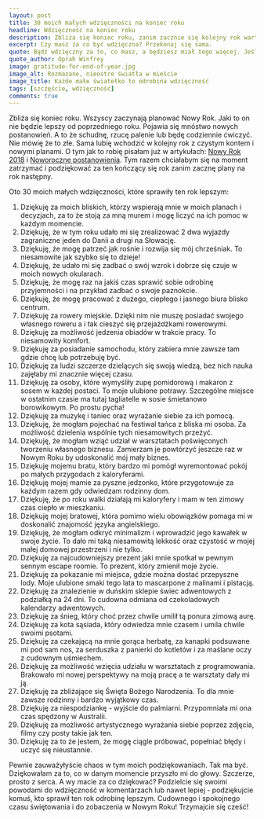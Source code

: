 ```yaml
---
layout: post
title: 30 moich małych wdzięczności na koniec roku
headline: Wdzięczność na koniec roku
description: Zbliża się koniec roku, zanim zacznie się kolejny rok warto się na chwilę zatrzymać i podziękować. A Ty za co możesz być wdzięczna?
excerpt: Czy masz za co być wdzięczna? Przekonaj się sama.
quote: Bądź wdzięczny za to, co masz, a będziesz miał tego więcej. Jeśli koncentrujesz się na tym, czego nie masz, nigdy nie będziesz miał wystarczająco dużo.
quote_author: Oprah Winfrey
image: gratitude-for-end-of-year.jpg
image_alt: Rozmazane, nieostre światła w mieście
image_title: Każde małe światełko to odrobina wdzięczność
tags: [szczęście, wdzięczność]
comments: true
---
```


Zbliża się koniec roku. Wszyscy zaczynają planować Nowy Rok. Jaki to on nie będzie lepszy od poprzedniego roku. Pojawia się mnóstwo nowych postanowień. A to że schudnę, rzucę palenie lub będę codziennie ćwiczyć. Nie mówię że to złe. Sama lubię wchodzić w kolejny rok z czystym kontem i nowymi planami. O tym jak to robię pisałam już w artykułach: [Nowy Rok 2018](https://bemore.womanonrails.com/2018/01/05/new-year-2018.html) i [Noworoczne postanowienia](https://bemore.womanonrails.com/2016/12/22/plans-for-2017.html). Tym razem chciałabym się na moment zatrzymać i podziękować za ten kończący się rok zanim zacznę plany na rok następny.

<!--break-->

Oto 30 moich małych wdzięczności, które sprawiły ten rok lepszym:

1. Dziękuję za moich bliskich, którzy wspierają mnie w moich planach i decyzjach, za to że stoją za mną murem i mogę liczyć na ich pomoc w każdym momencie.
2. Dziękuję, że w tym roku udało mi się zrealizować 2 dwa wyjazdy zagraniczne jeden do Danii a drugi na Słowację.
3. Dziękuję, że mogę patrzeć jak rośnie i rozwija się mój chrześniak. To niesamowite jak szybko się to dzieje!
4. Dziękuję, że udało mi się zadbać o swój wzrok i dobrze się czuje w moich nowych okularach.
5. Dziękuję, że mogę raz na jakiś czas sprawić sobie odrobinę przyjemności i na przykład zadbać o swoje paznokcie.
6. Dziękuję, że mogę pracować z dużego, ciepłego i jasnego biura blisko centrum.
7. Dziękuję za rowery miejskie. Dzięki nim nie muszę posiadać swojego własnego roweru a i tak cieszyć się przejażdżkami rowerowymi.
8. Dziękuję za możliwość jedzenia obiadów w trakcie pracy. To niesamowity komfort.
9. Dziękuję za posiadanie samochodu, który zabiera mnie zawsze tam gdzie chcę lub potrzebuję być.
10. Dziękuję za ludzi szczerze dzielących się swoją wiedzą, bez nich nauka zajęłaby mi znacznie więcej czasu.
11. Dziękuję za osoby, które wymyśliły zupę pomidorową i makaron z sosem w każdej postaci. To moje ulubione potrawy. Szczególne miejsce w ostatnim czasie ma tutaj tagliatelle w sosie śmietanowo borowikowym. Po prostu pycha!
12. Dziękuję za muzykę i taniec oraz wyrażanie siebie za ich pomocą.
13. Dziękuję, że mogłam pojechać na festiwal tańca z bliska mi osoba. Za możliwość dzielenia wspólnie tych niesamowitych przeżyć.
14. Dziękuję, że mogłam wziąć udział w warsztatach poświęconych tworzeniu własnego biznesu. Zamierzam je powtórzyć jeszcze raz w Nowym Roku by udoskonalić mój mały biznes.
15. Dziękuję mojemu bratu, który bardzo mi pomógł wyremontować pokój po małych przygodach z kaloryferami.
16. Dziękuję mojej mamie za pyszne jedzonko, które przygotowuje za każdym razem gdy odwiedzam rodzinny dom.
17. Dziękuję, że po roku walki działają mi kaloryfery i mam w ten zimowy czas ciepło w mieszkaniu.
18. Dziękuję mojej bratowej, która pomimo wielu obowiązków pomaga mi w doskonalić znajomość języka angielskiego.
19. Dziękuję, że mogłam odkryć minimalizm i wprowadzić jego kawałek w swoje życie. To dało mi taką niesamowitą lekkość oraz czystość w mojej małej domowej przestrzeni i nie tylko.
20. Dziękuję za najcudowniejszy prezent jaki mnie spotkał w pewnym sennym escape roomie. To prezent, który zmienił moje życie.
21. Dziękuję za pokazanie mi miejsca, gdzie można dostać przepyszne lody. Moje ulubione smaki tego lata to mascarpone z malinami i pistacją.
22. Dziękuję za znalezienie w duńskim sklepie świec adwentowych z podziałką na 24 dni. To cudowna odmiana od czekoladowych kalendarzy adwentowych.
23. Dziękuję za śnieg, który choć przez chwile umilił tą ponura zimową aurę.
24. Dziękuję za kota sąsiada, który odwiedza mnie czasem i umila chwile swoimi psotami.
25. Dziękuję za czekającą na mnie gorąca herbatę, za kanapki podsuwane mi pod sam nos, za serduszka z panierki do kotletów i za maślane oczy z cudownym uśmiechem.
26. Dziękuję za możliwość wzięcia udziału w warsztatach z programowania. Brakowało mi nowej perspektywy na moją pracę a te warsztaty dały mi ją.
27. Dziękuję za zbliżające się Święta Bożego Narodzenia. To dla mnie zawsze rodzinny i bardzo wyjątkowy czas.
28. Dziękuję za niespodziankę - wyjście do palmiarni. Przypomniała mi ona czas spędzony w Australii.
29. Dziękuję za możliwość artystycznego wyrażania siebie poprzez zdjęcia, filmy czy posty takie jak ten.
30. Dziękuję za to że jestem, że mogę ciągle próbować, popełniać błędy i uczyć się nieustannie.

Pewnie zauważyłyście chaos w tym moich podziękowaniach. Tak ma być. Dziękowałam za to, co w danym momencie przyszło mi do głowy. Szczerze, prosto z serca. A wy macie za co dziękować? Podzielcie się swoimi powodami do wdzięczność w komentarzach lub nawet lepiej - podziękujcie komuś, kto sprawił ten rok odrobinę lepszym. Cudownego i spokojnego czasu świętowania i do zobaczenia w Nowym Roku! Trzymajcie się cześć!
